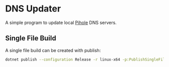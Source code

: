 # DNS Updater

A simple program to update local [Pihole](https://pi-hole.net/) DNS servers.

## Single File Build

A single file build can be created with publish:

```bash
dotnet publish --configuration Release -r linux-x64 -p:PublishSingleFile=true --self-contained true
```
